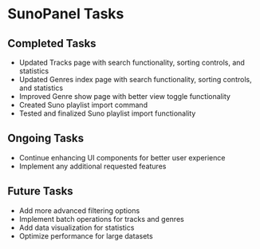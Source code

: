 # SunoPanel Tasks

## Completed Tasks
- Updated Tracks page with search functionality, sorting controls, and statistics
- Updated Genres index page with search functionality, sorting controls, and statistics
- Improved Genre show page with better view toggle functionality
- Created Suno playlist import command
- Tested and finalized Suno playlist import functionality

## Ongoing Tasks
- Continue enhancing UI components for better user experience
- Implement any additional requested features

## Future Tasks
- Add more advanced filtering options
- Implement batch operations for tracks and genres
- Add data visualization for statistics
- Optimize performance for large datasets 